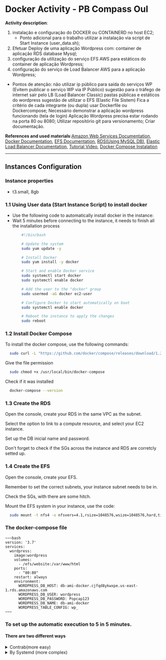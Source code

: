 # Docker Activity - PB Compass Oul

**Activity description**:

1. instalação e configuração do DOCKER ou CONTAINERD no host EC2;
    - Ponto adicional para o trabalho utilizar a instalação via script de Start Instance
    (user_data.sh);
2. Efetuar Deploy de uma aplicação Wordpress com:
    container de aplicação
    RDS database Mysql;
3. configuração da utilização do serviço EFS AWS para estáticos do container de aplicação Wordpress;
4. configuração do serviço de Load Balancer AWS para a aplicação Wordpress;
- Pontos de atenção:
não utilizar ip público para saída do serviços WP (Evitem publicar o serviço WP via IP Público)
sugestão para o tráfego de internet sair pelo LB (Load Balancer Classic)
pastas públicas e estáticos do wordpress sugestão de utilizar o EFS (Elastic File Sistem)
Fica a critério de cada integrante (ou dupla) usar Dockerfile ou Dockercompose;
Necessário demonstrar a aplicação wordpress funcionando (tela de login)
Aplicação Wordpress precisa estar rodando na porta 80 ou 8080;
Utilizar repositório git para versionamento;
Criar documentação.

**References and used materials**:[Amazon Web Services Documentation](https://docs.aws.amazon.com/pt_br/index.html), [Docker Documentation](https://docs.docker.com/engine/reference/run/), [EFS Documentation](https://docs.aws.amazon.com/AWSEC2/latest/UserGuide/AmazonEFS.html), [RDS(Using MySQL DB)](https://docs.aws.amazon.com/AmazonRDS/latest/UserGuide/CHAP_GettingStarted.CreatingConnecting.MySQL.html), [Elastic Load Balancer Documentation](https://docs.aws.amazon.com/elasticloadbalancing/latest/userguide/what-is-load-balancing.html), [Tutorial Video](https://www.youtube.com/watch?v=jUf622GXi_E), [Docker Compose Instalation](https://www.digitalocean.com/community/tutorials/como-instalar-e-usar-o-docker-compose-no-centos-7-pt)

---

## Instances Configuration


### Instance properties

- t3.small, 8gb

### 1.1 Using User data (Start Instance Script) to install docker

- Use the following code to automatically install docker in the instance:
- Wait 5 minutes before connecting to the instance, it needs to finish all the installation process
    ~~~bash
        #!/bin/bash
    
        # Update the system
        sudo yum update -y
    
        # Install Docker
        sudo yum install -y docker
    
        # Start and enable Docker service
        sudo systemctl start docker
        sudo systemctl enable docker
    
        # Add the user to the "docker" group
        sudo usermod -aG docker ec2-user
    
        # Configure Docker to start automatically on boot
        sudo systemctl enable docker
    
        # Reboot the instance to apply the changes
        sudo reboot
    ~~~

### 1.2 Install Docker Compose
  To install the docker compose, use the following commands:
  ~~~bash
    sudo curl -L "https://github.com/docker/compose/releases/download/1.23.2/docker-compose-$(uname -s)-$(uname -m)" -o /usr/local/bin/docker-compose
  ~~~

  Give the file permission 
  ~~~bash
    sudo chmod +x /usr/local/bin/docker-compose
  ~~~

  Check if it was installed
  ~~~bash
    docker-compose --version
  ~~~

### 1.3 Create the RDS
Open the console, create your RDS in the same VPC as the subnet.

Select the option to link to a compute resource, and select your EC2 instance.

Set up the DB inicial name and password.

Don't forget to check if the SGs across the instance and RDS are corretcly setted up.

### 1.4 Create the EFS 
Open the console, create your EFS.

Remember to set the correct subnets, your instance subnet needs to be in.

Check the SGs, with there are some hitch.

Mount the EFS system in your instance, use the code:
  ~~~bash
    sudo mount -t nfs4 -o nfsvers=4.1,rsize=1048576,wsize=1048576,hard,timeo=600,retrans=2,noresvport xxx.efs.us-east-1.amazonaws.com:/ efs
  ~~~

### The docker-compose file
    ~~~bash
    version: '3.7'
    services:
      wordpress:
        image:wordpress
        volumes:
          -	/efs/website:/var/www/html
        ports:
          -	"80:80"
        restart: always
        environment:
          WORDPRESS_DB_HOST: db-ami-docker.cjfqd8ykwxpe.us-east-1.rds.amazonaws.com
          WORDPRESS_DB_USER: wordpress    
          WORDPRESS_DB_PASSWORD: Popcap123
          WORDPRESS_DB_NAME: db-ami-docker
          WORDPRESS_TABLE_CONFIG: wp_
    ~~~
### To set up the automatic execution to 5 in 5 minutes.

#### There are two different ways
<details>
<summary>Contrab(more easy)</summary>

### To configure the crontab

- Edit the file `cronjob`.
- Write in crontab:
    ```bash
    */5 * * * * /your/script/path/script.sh
    ```
- Salve the file.
- To verify if it’s working, write `crontab -l`.
</details>
<details>
<summary>By Systemd (more complex)</summary>

### To configure the systemd service.
- Create a new file `sudo nano /etc/systemd/system/validate_apache.service`.
- Add this code in validate_apache.service:
    ```bash
    [Unit]
    Description=Validate apache service
    
    [Service]
    Type=simple
    ExecStart=/home/ec2-user/script.sh
    Restart=on-failure
    RestartSec=5
    
    [Install]
    WantedBy=multi-user.target
    ```
- Save the file;
- Reload systemd, write `sudo systemctl daemon-reload`;
- Start the service `sudo systemctl start validate_apache`;
- Enable it to start automatically  `sudo systemctl enable validate_apache`;
- Verify the service status using `sudo systemctl status validate_apache`.

### Now add the timer to systemd.
- Create a new file `sudo nano /etc/systemd/system/validate_apache.timer`.
- Add this code in validate_apache.timer:
    ```bash
    [Unit]
    Description=Validate apache timer
    
    [Timer]
    OnBootSec=5min
    OnUnitActiveSec=5min
    Unit=validate_apache.service

    [Install]
    WantedBy=multi-user.target
    ```
- Salve the file;
- Reload systemd again `sudo systemctl daemon-reload`;
- To start the timer enter `sudo systemctl start validate_apache.timer`;
- Enable this server to start automatically `sudo systemctl enable validate_apache.timer`;
- To verify the service status, write `sudo systemctl status validate_apache.timer`.

</details>
